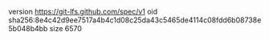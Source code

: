 version https://git-lfs.github.com/spec/v1
oid sha256:8e4c42d9ee7517a4b4c1d08c25da43c5465de4114c08fdd6b08738e5b048b4bb
size 6570
